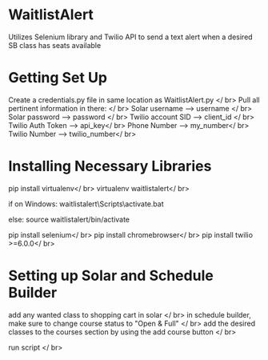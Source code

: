 # WaitlistAlert
Utilizes Selenium library and Twilio API to send a text alert when a desired SB class has seats available

# Getting Set Up

Create a credentials.py file in same location as WaitlistAlert.py </ br>
Pull all pertinent information in there: </ br>
Solar username --> username </ br>
Solar password --> password </ br>
Twilio account SID --> client_id </ br>
Twilio Auth Token --> api_key</ br>
Phone Number --> my_number</ br>
Twilio Number --> twilio_number</ br>

# Installing Necessary Libraries

pip install virtualenv</ br>
virtualenv waitlistalert</ br>

if on Windows:
  waitlistalert\Scripts\activate.bat

else:
  source waitlistalert/bin/activate
  
pip install selenium</ br>
pip install chromebrowser</ br>
pip install twilio >=6.0.0</ br>

# Setting up Solar and Schedule Builder

add any wanted class to shopping cart in solar </ br>
in schedule builder, make sure to change course status to "Open & Full" </ br>
add the desired classes to the courses section by using the add course button </ br>

run script </ br>
